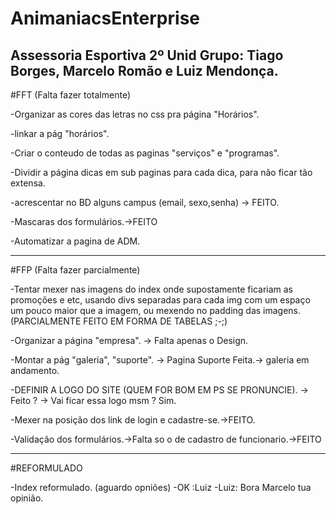 # AnimaniacsEnterprise
Assessoria Esportiva
2º Unid
Grupo: Tiago Borges, Marcelo Romão e Luiz Mendonça.
-------------------------------------------------------------------------------------------------------------------------------------------------------------------------------------


#FFT (Falta fazer totalmente)


-Organizar as cores das letras no css pra página "Horários".

-linkar a pág "horários".

-Criar o conteudo de todas as paginas "serviços" e "programas".


-Dividir a página dicas em sub paginas para cada dica, para não ficar tão extensa.

-acrescentar no BD  alguns campus (email, sexo,senha) -> FEITO.



-Mascaras dos formulários.->FEITO

-Automatizar a pagina de ADM.




-------------------------------------------------------------------------------------------------------------------------------------------------------------------------------------


#FFP (Falta fazer parcialmente)

-Tentar mexer nas imagens do index onde supostamente ficariam
as promoções e etc, usando divs separadas para cada img
com um espaço um pouco maior que a imagem, ou mexendo no padding das imagens. (PARCIALMENTE FEITO EM FORMA DE TABELAS ;-;)

-Organizar a página "empresa". -> Falta apenas o Design.

-Montar a pág "galeria", "suporte". -> Pagina Suporte Feita.-> galeria em andamento.

-DEFINIR A LOGO DO SITE (QUEM FOR BOM EM PS SE PRONUNCIE). -> Feito ? -> Vai ficar essa logo msm ? Sim.

-Mexer na posição dos link de login e cadastre-se.->FEITO.

-Validação dos formulários.->Falta so o de cadastro de funcionario.->FEITO


-------------------------------------------------------------------------------------------------------------------------------------------------------------------------------------


#REFORMULADO

-Index reformulado. (aguardo opniões) 
-OK :Luiz
-Luiz: Bora Marcelo tua opinião.







